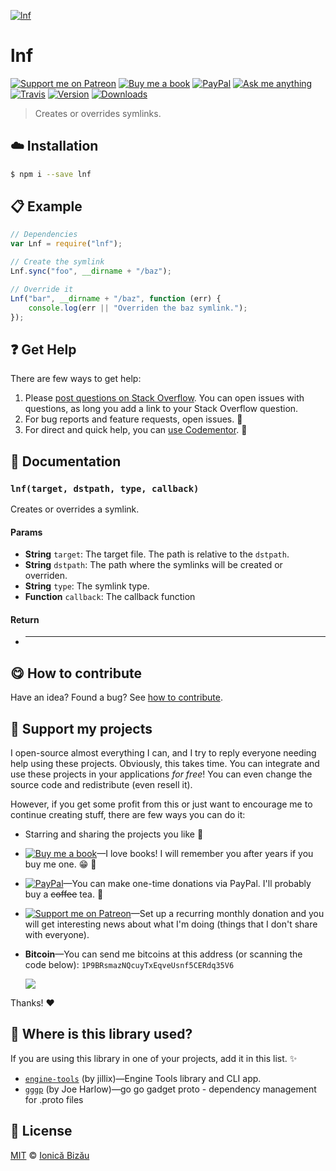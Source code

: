 <!-- Please do not edit this file. Edit the `blah` field in the `package.json` instead. If in doubt, open an issue. -->


[![lnf](http://i.imgur.com/tUWANmF.png)](#)

# lnf

 [![Support me on Patreon][badge_patreon]][patreon] [![Buy me a book][badge_amazon]][amazon] [![PayPal][badge_paypal_donate]][paypal-donations] [![Ask me anything](https://img.shields.io/badge/ask%20me-anything-1abc9c.svg)](https://github.com/IonicaBizau/ama) [![Travis](https://img.shields.io/travis/IonicaBizau/node-lnf.svg)](https://travis-ci.org/IonicaBizau/node-lnf/) [![Version](https://img.shields.io/npm/v/lnf.svg)](https://www.npmjs.com/package/lnf) [![Downloads](https://img.shields.io/npm/dt/lnf.svg)](https://www.npmjs.com/package/lnf)

> Creates or overrides symlinks.

## :cloud: Installation

```sh
$ npm i --save lnf
```


## :clipboard: Example



```js
// Dependencies
var Lnf = require("lnf");

// Create the symlink
Lnf.sync("foo", __dirname + "/baz");

// Override it
Lnf("bar", __dirname + "/baz", function (err) {
    console.log(err || "Overriden the baz symlink.");
});
```



## :question: Get Help

There are few ways to get help:

 1. Please [post questions on Stack Overflow](https://stackoverflow.com/questions/ask). You can open issues with questions, as long you add a link to your Stack Overflow question.
 2. For bug reports and feature requests, open issues. :bug:
 3. For direct and quick help, you can [use Codementor](https://www.codementor.io/johnnyb). :rocket:


## :memo: Documentation


### `lnf(target, dstpath, type, callback)`
Creates or overrides a symlink.

#### Params

- **String** `target`: The target file. The path is relative to the `dstpath`.
- **String** `dstpath`: The path where the symlinks will be created or overriden.
- **String** `type`: The symlink type.
- **Function** `callback`: The callback function

#### Return
- ****



## :yum: How to contribute
Have an idea? Found a bug? See [how to contribute][contributing].


## :sparkling_heart: Support my projects

I open-source almost everything I can, and I try to reply everyone needing help using these projects. Obviously,
this takes time. You can integrate and use these projects in your applications *for free*! You can even change the source code and redistribute (even resell it).

However, if you get some profit from this or just want to encourage me to continue creating stuff, there are few ways you can do it:

 - Starring and sharing the projects you like :rocket:
 - [![Buy me a book][badge_amazon]][amazon]—I love books! I will remember you after years if you buy me one. :grin: :book:
 - [![PayPal][badge_paypal]][paypal-donations]—You can make one-time donations via PayPal. I'll probably buy a ~~coffee~~ tea. :tea:
 - [![Support me on Patreon][badge_patreon]][patreon]—Set up a recurring monthly donation and you will get interesting news about what I'm doing (things that I don't share with everyone).
 - **Bitcoin**—You can send me bitcoins at this address (or scanning the code below): `1P9BRsmazNQcuyTxEqveUsnf5CERdq35V6`

    ![](https://i.imgur.com/z6OQI95.png)

Thanks! :heart:


## :dizzy: Where is this library used?
If you are using this library in one of your projects, add it in this list. :sparkles:


 - [`engine-tools`](https://github.com/jillix/engine-tools) (by jillix)—Engine Tools library and CLI app.
 - [`gggp`](https://github.com/f5io/gggp#readme) (by Joe Harlow)—go go gadget proto - dependency management for .proto files

## :scroll: License

[MIT][license] © [Ionică Bizău][website]

[badge_patreon]: http://ionicabizau.github.io/badges/patreon.svg
[badge_amazon]: http://ionicabizau.github.io/badges/amazon.svg
[badge_paypal]: http://ionicabizau.github.io/badges/paypal.svg
[badge_paypal_donate]: http://ionicabizau.github.io/badges/paypal_donate.svg
[patreon]: https://www.patreon.com/ionicabizau
[amazon]: http://amzn.eu/hRo9sIZ
[paypal-donations]: https://www.paypal.com/cgi-bin/webscr?cmd=_s-xclick&hosted_button_id=RVXDDLKKLQRJW
[donate-now]: http://i.imgur.com/6cMbHOC.png

[license]: http://showalicense.com/?fullname=Ionic%C4%83%20Biz%C4%83u%20%3Cbizauionica%40gmail.com%3E%20(https%3A%2F%2Fionicabizau.net)&year=2015#license-mit
[website]: https://ionicabizau.net
[contributing]: /CONTRIBUTING.md
[docs]: /DOCUMENTATION.md
